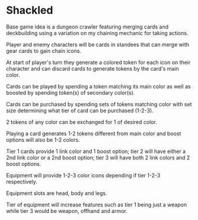 # Shackled
Base game idea is a dungeon crawler featuring merging cards and deckbuilding using a variation on my chaining mechanic for taking actions.

Player and enemy characters will be cards in standees that can merge with gear cards to gain chain icons.

At start of player's turn they generate a colored token for each icon on their character and can discard cards to generate tokens by the card's main color.

Cards can be played by spending a token matching its main color as well as boosted by spending token(s) of secondary color(s).

Cards can be purchased by spending sets of tokens matching color with set size determining what tier of card can be purchased (1-2-3).

2 tokens of any color can be exchanged for 1 of desired color.

Playing a card generates 1-2 tokens different from main color and boost options will also be 1-2 colors.

Tier 1 cards provide 1 link color and 1 boost option; tier 2 will have either a 2nd link color or a 2nd boost option; tier 3 will have both 2 link colors and 2 boost options.

Equipment will provide 1-2-3 color icons depending if tier 1-2-3 respectively.

Equipment slots are head, body and legs.

Tier of equipment will increase features such as tier 1 being just a weapon while tier 3 would be weapon, offhand and armor.